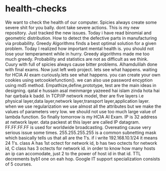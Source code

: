 # health-checks
We want to check the health of our computer.
Spicies always create some severe shit for you bally. dont take severe actions.
This is my new repository.
Just tracked the new issues.
Today i have read binomial and geometric distribution.
How to detect the defective parts in manufacturing via probability.
Greedy Algorithms finds a best optimal solution for a given problem.
Today I realized how important mental health is. you should not lose your temperament while in hurry.
Greedy algorithms made me too much greedy.
Probability and statistics are not as difficult as we think.
Cuury with full of spicies always cause bitter problems.
Alhamdulilah done with final exams. Now just left web project. lets see what happens.
waiting for HCIA AI exam curiously.lets see what happens.
you can create your own cookies using setcookiefunction().
we can also use password encyption using md5 method.
Empathize,define,prototype, test are the main ideas in designing.
qatal e hussain asal meinmarge yazeeed hai islam zinda hota hai har qarbala k badd.
In TCP/IP network model, ther are five layers i.e physical layer,data layer,network layer,transport layer,application layer.
when we use regularization we use almost all the attributes but we make the values of parameters very low. we should not use too much large value of lambda function.
So finally tomorrow is my HCIA AI Exam. 
IP is 32 address at network layer. data packest at this layer are called IP datagram.
FF.FF.FF.FF is used for worldwide broadcasting.
Overeating cause very serious issue some times.
255.255.255.255 is a common subnetting mask which basically tells us that all are the 1's. if i write 192.168.10.1/24 it means 24 1's.
class A has 1st octect for network id, b has two octects for network id, C class has 3 octects for network id. in order to know how many hosts an ip can accomodate, just 2 to the power of
 host id in that id. TTL decrements byb1 one on eah hop.
Google IT support specialization consists of 5 courses.
